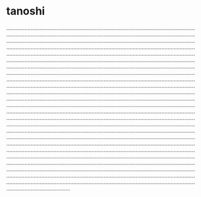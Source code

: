 # tanoshi

......................................................................................................................................................................................................................................................................................................................................................................................................................................................................................................................................................................................................................................................................................................................................................................................................................................................................................................................................................................................................................................................................................................................................................................................................................................................................................................................................................................................................................................................................................................................................................................................................................................................................................................................................................................................................................................................................................................................................................................................................................................................................................................................................................................................................................................................................................................................................................................................................................................................................................................................................................................................................................................................................................................................................................................................................................................................................................................................................................................................................................................................................................................................................................................................................................................................................